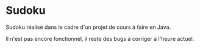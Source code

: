 # Sudoku
Sudoku réalisé dans le cadre d'un projet de cours à faire en Java.

Il n'est pas encore fonctionnel, il reste des bugs à corriger à l'heure actuel.
